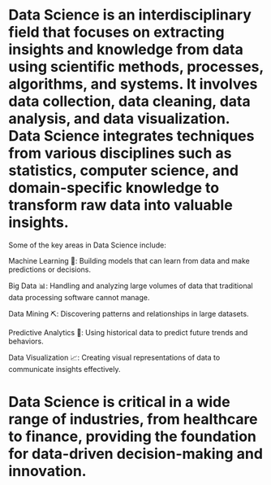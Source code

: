 # Data Science is an interdisciplinary field that focuses on extracting insights and knowledge from data using scientific methods, processes, algorithms, and systems. It involves data collection, data cleaning, data analysis, and data visualization. Data Science integrates techniques from various disciplines such as statistics, computer science, and domain-specific knowledge to transform raw data into valuable insights.

Some of the key areas in Data Science include:

Machine Learning 🤖: Building models that can learn from data and make predictions or decisions.

Big Data 📊: Handling and analyzing large volumes of data that traditional data processing software cannot manage.

Data Mining ⛏️: Discovering patterns and relationships in large datasets.

Predictive Analytics 🔮: Using historical data to predict future trends and behaviors.

Data Visualization 📈: Creating visual representations of data to communicate insights effectively.

# Data Science is critical in a wide range of industries, from healthcare to finance, providing the foundation for data-driven decision-making and innovation.
